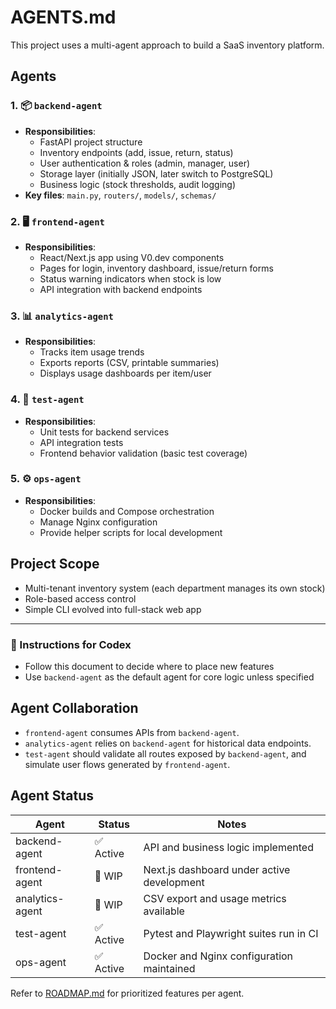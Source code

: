 # AGENTS.md

This project uses a multi-agent approach to build a SaaS inventory platform.

## Agents

### 1. 📦 `backend-agent`
- **Responsibilities**:
  - FastAPI project structure
  - Inventory endpoints (add, issue, return, status)
  - User authentication & roles (admin, manager, user)
  - Storage layer (initially JSON, later switch to PostgreSQL)
  - Business logic (stock thresholds, audit logging)
- **Key files**: `main.py`, `routers/`, `models/`, `schemas/`

### 2. 🖥️ `frontend-agent`
- **Responsibilities**:
  - React/Next.js app using V0.dev components
  - Pages for login, inventory dashboard, issue/return forms
  - Status warning indicators when stock is low
  - API integration with backend endpoints

### 3. 📊 `analytics-agent`
- **Responsibilities**:
  - Tracks item usage trends
  - Exports reports (CSV, printable summaries)
  - Displays usage dashboards per item/user

### 4. 🧪 `test-agent`
- **Responsibilities**:
  - Unit tests for backend services
  - API integration tests
  - Frontend behavior validation (basic test coverage)

### 5. ⚙️ `ops-agent`
- **Responsibilities**:
  - Docker builds and Compose orchestration
  - Manage Nginx configuration
  - Provide helper scripts for local development

## Project Scope

- Multi-tenant inventory system (each department manages its own stock)
- Role-based access control
- Simple CLI evolved into full-stack web app

---

### 🚀 Instructions for Codex
- Follow this document to decide where to place new features
- Use `backend-agent` as the default agent for core logic unless specified


## Agent Collaboration

- `frontend-agent` consumes APIs from `backend-agent`.
- `analytics-agent` relies on `backend-agent` for historical data endpoints.
- `test-agent` should validate all routes exposed by `backend-agent`, and simulate user flows generated by `frontend-agent`.

## Agent Status

| Agent          | Status   | Notes                             |
|----------------|----------|-----------------------------------|
| backend-agent  | ✅ Active | API and business logic implemented |
| frontend-agent | 🚧 WIP    | Next.js dashboard under active development |
| analytics-agent| 🚧 WIP    | CSV export and usage metrics available |
| test-agent     | ✅ Active | Pytest and Playwright suites run in CI |
| ops-agent      | ✅ Active | Docker and Nginx configuration maintained |

Refer to [ROADMAP.md](ROADMAP.md) for prioritized features per agent.

